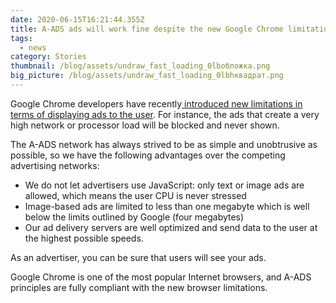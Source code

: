 ```yaml
---
date: 2020-06-15T16:21:44.355Z
title: A-ADS ads will work fine despite the new Google Chrome limitations
tags:
  - news
category: Stories
thumbnail: /blog/assets/undraw_fast_loading_0lbобложка.png
big_picture: /blog/assets/undraw_fast_loading_0lbhквадрат.png
---
```

Google Chrome developers have recently[ introduced new limitations in terms of displaying ads to the user](https://developers.google.com/web/updates/2020/05/heavy-ad-interventions). For instance, the ads that create a very high network or processor load will be blocked and never shown.

The A-ADS network has always strived to be as simple and unobtrusive as possible, so we have the following advantages over the competing advertising networks:

*  We do not let advertisers use JavaScript: only text or image ads are allowed, which means the user CPU is never stressed
* Image-based ads are limited to less than one megabyte which is well below the limits outlined by Google (four megabytes)
* Our ad delivery servers are well optimized and send data to the user at the highest possible speeds.

As an advertiser, you can be sure that users will see your ads.

Google Chrome is one of the most popular Internet browsers, and A-ADS principles are fully compliant with the new browser limitations.
